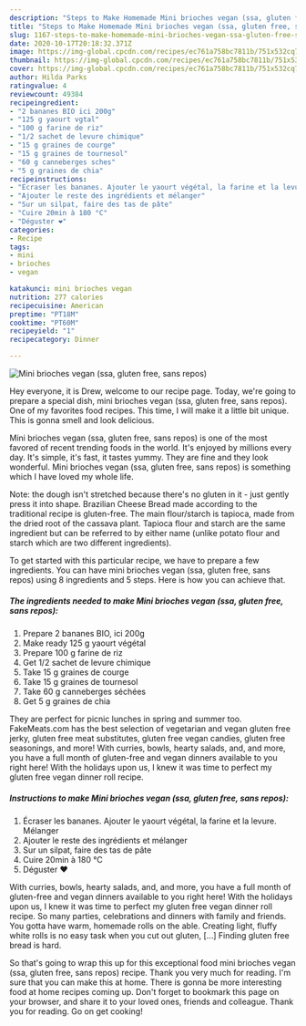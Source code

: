 ```yaml
---
description: "Steps to Make Homemade Mini brioches vegan (ssa, gluten free, sans repos)"
title: "Steps to Make Homemade Mini brioches vegan (ssa, gluten free, sans repos)"
slug: 1167-steps-to-make-homemade-mini-brioches-vegan-ssa-gluten-free-sans-repos
date: 2020-10-17T20:18:32.371Z
image: https://img-global.cpcdn.com/recipes/ec761a758bc7811b/751x532cq70/mini-brioches-vegan-ssa-gluten-free-sans-repos-photo-principale-de-la-recette.jpg
thumbnail: https://img-global.cpcdn.com/recipes/ec761a758bc7811b/751x532cq70/mini-brioches-vegan-ssa-gluten-free-sans-repos-photo-principale-de-la-recette.jpg
cover: https://img-global.cpcdn.com/recipes/ec761a758bc7811b/751x532cq70/mini-brioches-vegan-ssa-gluten-free-sans-repos-photo-principale-de-la-recette.jpg
author: Hilda Parks
ratingvalue: 4
reviewcount: 49384
recipeingredient:
- "2 bananes BIO ici 200g"
- "125 g yaourt vgtal"
- "100 g farine de riz"
- "1/2 sachet de levure chimique"
- "15 g graines de courge"
- "15 g graines de tournesol"
- "60 g canneberges sches"
- "5 g graines de chia"
recipeinstructions:
- "Écraser les bananes. Ajouter le yaourt végétal, la farine et la levure. Mélanger"
- "Ajouter le reste des ingrédients et mélanger"
- "Sur un silpat, faire des tas de pâte"
- "Cuire 20min à 180 °C"
- "Déguster ❤️"
categories:
- Recipe
tags:
- mini
- brioches
- vegan

katakunci: mini brioches vegan 
nutrition: 277 calories
recipecuisine: American
preptime: "PT18M"
cooktime: "PT60M"
recipeyield: "1"
recipecategory: Dinner

---
```



![Mini brioches vegan (ssa, gluten free, sans repos)](https://img-global.cpcdn.com/recipes/ec761a758bc7811b/751x532cq70/mini-brioches-vegan-ssa-gluten-free-sans-repos-photo-principale-de-la-recette.jpg)

Hey everyone, it is Drew, welcome to our recipe page. Today, we're going to prepare a special dish, mini brioches vegan (ssa, gluten free, sans repos). One of my favorites food recipes. This time, I will make it a little bit unique. This is gonna smell and look delicious.

Mini brioches vegan (ssa, gluten free, sans repos) is one of the most favored of recent trending foods in the world. It's enjoyed by millions every day. It's simple, it's fast, it tastes yummy. They are fine and they look wonderful. Mini brioches vegan (ssa, gluten free, sans repos) is something which I have loved my whole life.

Note: the dough isn&#39;t stretched because there&#39;s no gluten in it - just gently press it into shape. Brazilian Cheese Bread made according to the traditional recipe is gluten-free. The main flour/starch is tapioca, made from the dried root of the cassava plant. Tapioca flour and starch are the same ingredient but can be referred to by either name (unlike potato flour and starch which are two different ingredients).


To get started with this particular recipe, we have to prepare a few ingredients. You can have mini brioches vegan (ssa, gluten free, sans repos) using 8 ingredients and 5 steps. Here is how you can achieve that.

<!--inarticleads1-->

##### The ingredients needed to make Mini brioches vegan (ssa, gluten free, sans repos):

1. Prepare 2 bananes BIO, ici 200g
1. Make ready 125 g yaourt végétal
1. Prepare 100 g farine de riz
1. Get 1/2 sachet de levure chimique
1. Take 15 g graines de courge
1. Take 15 g graines de tournesol
1. Take 60 g canneberges séchées
1. Get 5 g graines de chia


They are perfect for picnic lunches in spring and summer too. FakeMeats.com has the best selection of vegetarian and vegan gluten free jerky, gluten free meat substitutes, gluten free vegan candies, gluten free seasonings, and more! With curries, bowls, hearty salads, and, and more, you have a full month of gluten-free and vegan dinners available to you right here! With the holidays upon us, I knew it was time to perfect my gluten free vegan dinner roll recipe. 

<!--inarticleads2-->

##### Instructions to make Mini brioches vegan (ssa, gluten free, sans repos):

1. Écraser les bananes. Ajouter le yaourt végétal, la farine et la levure. Mélanger
1. Ajouter le reste des ingrédients et mélanger
1. Sur un silpat, faire des tas de pâte
1. Cuire 20min à 180 °C
1. Déguster ❤️


With curries, bowls, hearty salads, and, and more, you have a full month of gluten-free and vegan dinners available to you right here! With the holidays upon us, I knew it was time to perfect my gluten free vegan dinner roll recipe. So many parties, celebrations and dinners with family and friends. You gotta have warm, homemade rolls on the able. Creating light, fluffy white rolls is no easy task when you cut out gluten, […] Finding gluten free bread is hard. 

So that's going to wrap this up for this exceptional food mini brioches vegan (ssa, gluten free, sans repos) recipe. Thank you very much for reading. I'm sure that you can make this at home. There is gonna be more interesting food at home recipes coming up. Don't forget to bookmark this page on your browser, and share it to your loved ones, friends and colleague. Thank you for reading. Go on get cooking!
